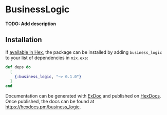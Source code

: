 # BusinessLogic

**TODO: Add description**

## Installation

If [available in Hex](https://hex.pm/docs/publish), the package can be installed
by adding `business_logic` to your list of dependencies in `mix.exs`:

```elixir
def deps do
  [
    {:business_logic, "~> 0.1.0"}
  ]
end
```

Documentation can be generated with [ExDoc](https://github.com/elixir-lang/ex_doc)
and published on [HexDocs](https://hexdocs.pm). Once published, the docs can
be found at <https://hexdocs.pm/business_logic>.

